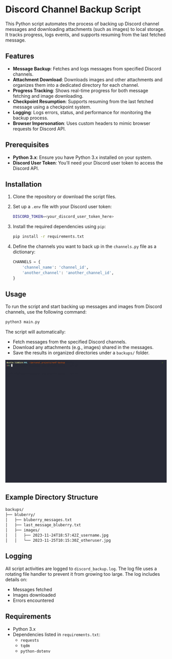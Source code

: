 # Discord Channel Backup Script

This Python script automates the process of backing up Discord channel messages and downloading attachments (such as images) to local storage. It tracks progress, logs events, and supports resuming from the last fetched message.

## Features

- **Message Backup**: Fetches and logs messages from specified Discord channels.
- **Attachment Download**: Downloads images and other attachments and organizes them into a dedicated directory for each channel.
- **Progress Tracking**: Shows real-time progress for both message fetching and image downloading.
- **Checkpoint Resumption**: Supports resuming from the last fetched message using a checkpoint system.
- **Logging**: Logs errors, status, and performance for monitoring the backup process.
- **Browser Impersonation**: Uses custom headers to mimic browser requests for Discord API.

## Prerequisites

- **Python 3.x**: Ensure you have Python 3.x installed on your system.
- **Discord User Token**: You’ll need your Discord user token to access the Discord API.

## Installation

1. Clone the repository or download the script files.
2. Set up a `.env` file with your Discord user token:

   ```bash
   DISCORD_TOKEN=<your_discord_user_token_here>
   ```

3. Install the required dependencies using `pip`:

   ```bash
   pip install -r requirements.txt
   ```

4. Define the channels you want to back up in the `channels.py` file as a dictionary:

   ```python
   CHANNELS = {
       'channel_name': 'channel_id',
       'another_channel': 'another_channel_id',
   }
   ```

## Usage

To run the script and start backing up messages and images from Discord channels, use the following command:

```bash
python3 main.py
```

The script will automatically:
- Fetch messages from the specified Discord channels.
- Download any attachments (e.g., images) shared in the messages.
- Save the results in organized directories under a `backups/` folder.

![nw47-example-backup](./extras/nw47-backup-example.gif)

## Example Directory Structure

```plaintext
backups/
├── bluberry/
│   ├── bluberry_messages.txt
│   ├── last_message_bluberry.txt
│   ├── images/
│   │   ├── 2023-11-24T18:57:42Z_username.jpg
│   │   └── 2023-11-25T10:15:30Z_otheruser.jpg
```

## Logging

All script activities are logged to `discord_backup.log`. The log file uses a rotating file handler to prevent it from growing too large. The log includes details on:
- Messages fetched
- Images downloaded
- Errors encountered

## Requirements

- Python 3.x
- Dependencies listed in `requirements.txt`:
  - `requests`
  - `tqdm`
  - `python-dotenv`

